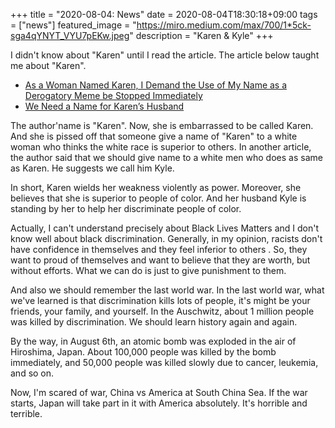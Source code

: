 +++
title =  "2020-08-04: News"
date = 2020-08-04T18:30:18+09:00
tags = ["news"]
featured_image = "https://miro.medium.com/max/700/1*5ck-sga4qYNYT_VYU7pEKw.jpeg"
description = "Karen & Kyle"
+++

I didn't know about "Karen" until I read the article.
The article below taught me about "Karen".

* [As a Woman Named Karen, I Demand the Use of My Name as a Derogatory Meme be Stopped Immediately](https://medium.com/the-haven/as-a-woman-named-karen-i-demand-the-use-of-my-name-as-a-derogatory-meme-be-stopped-immediately-a04f7ec90d16)
* [We Need a Name for Karen’s Husband](https://medium.com/the-haven/we-need-a-name-for-karens-husband-ca7d7e7bd8d)

The author'name is "Karen".
Now, she is embarrassed to be called Karen.
And she is pissed off that someone give a name of "Karen" to a white woman
who thinks the white race is superior to others.
In another article, the author said that we should give name to a white men who does as same as Karen.
He suggests we call him Kyle.

In short, Karen wields her weakness violently as power.
Moreover, she believes that she is superior to people of color.
And her husband Kyle is standing by her to help her discriminate people of color.

Actually, I can't understand precisely about Black Lives Matters and I don't know well about black discrimination. 
Generally, in my opinion, racists don't have confidence in themselves and they feel inferior to others .
So, they want to proud of themselves and want to believe that they are worth, but without efforts.
What we can do is just to give punishment to them.

And also we should remember the last world war.
In the last world war, what we've learned is that discrimination kills lots of people,
it's might be your friends, your family, and yourself.
In the Auschwitz, about 1 million people was killed by discrimination.
We should learn history again and again.

By the way, in August 6th, an atomic bomb was exploded in the air of Hiroshima, Japan.
About 100,000 people was killed by the bomb immediately,
and 50,000 people was killed slowly due to cancer, leukemia, and so on.

Now, I'm scared of war, China vs America at South China Sea.
If the war starts, Japan will take part in it with America absolutely.
It's horrible and terrible.
